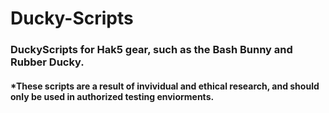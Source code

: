 # Ducky-Scripts
### DuckyScripts for Hak5 gear, such as the Bash Bunny and Rubber Ducky. 
#### *These scripts are a result of invividual and ethical research, and should only be used in authorized testing enviorments.  
